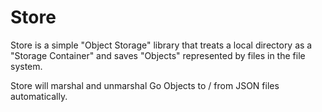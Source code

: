 # Store

Store is a simple "Object Storage" library that treats a local
directory as a "Storage Container" and saves "Objects" represented by
files in the file system.

Store will marshal and unmarshal Go Objects to / from JSON files
automatically. 


